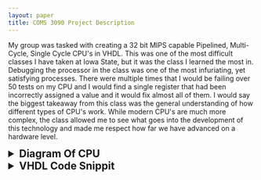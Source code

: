 ```yaml
---
layout: paper
title: COMS 3090 Project Description
---
```


My group was tasked with creating a 32 bit MIPS capable Pipelined, Multi-Cycle, Single Cycle CPU's in VHDL. This was
one of the most difficult classes I have taken at Iowa State, but it was the class I learned the most in. Debugging
the processor in the class was one of the most infuriating, yet satisfying processes. There were multiple times that
I would be failing over 50 tests on my CPU and I would find a single register that had been incorrectly assigned a value
and it would fix almost all of them. 
I would say the biggest takeaway from this class was the general understanding of how different types of CPU's work.
While modern CPU's are much more complex, the class allowed me to see what goes into the development of this technology 
and made me respect how far we have advanced on a hardware level.

<details>
    <summary style="font-size:1.5em; font-weight:bold;">Diagram Of CPU</summary>
    <iframe src="{{ '/assets/381Project/CPUDiagram.pdf' | relative_url }}" 
        width="100%" height="800px">
        This browser does not support PDFs. Please download the PDF to view it: 
        <a href="{{ '/assets/381Project/CPUDiagram.pdf' | relative_url }}">Download PDF</a>.
    </iframe>    
</details>

<details>
    <summary style="font-size:1.5em; font-weight:bold;">VHDL Code Snippit</summary>
    <p>
    Below is the source VHDL for the IDEX (Instruction Decode -> Execution) Register for our pipelined CPU.
    These registers were used to control the flow of instructions through the pipeline and would delay for hazards and
    redirect information where it needed to go for the next stage.
    </p>
    <pre style="background-color:#2d2d2d;color:#c678dd;padding:10px;border-radius:5px;overflow-x:auto;font-family:monospace;">    
library IEEE;
use IEEE.STD_LOGIC_1164.ALL;
use IEEE.NUMERIC_STD.ALL;

entity IDEX is
    Port (
        clk        : in  STD_LOGIC;
        i_RST      : in  STD_LOGIC;
        reg_write  : in  STD_LOGIC; --always 1
        write_currentInstruction_data : in STD_LOGIC_VECTOR(31 downto 0);
        write_regout1_data : in  STD_LOGIC_VECTOR (31 downto 0);
        write_regout2_data : in  STD_LOGIC_VECTOR (31 downto 0);
        write_signextension_data : in  STD_LOGIC_VECTOR (31 downto 0);
        write_alucontrol_data : in STD_LOGIC_VECTOR (3 downto 0);
        write_nextAddr_data : in STD_LOGIC_VECTOR(31 downto 0);
        read_currentInstruction_data : out STD_LOGIC_VECTOR(31 downto 0);
        read_regout1_data : out STD_LOGIC_VECTOR (31 downto 0);
        read_regout2_data : out STD_LOGIC_VECTOR (31 downto 0);
        read_signextension_data : out STD_LOGIC_VECTOR (31 downto 0);
        read_alucontrol_data : out STD_LOGIC_VECTOR(31 downto 0);
        read_nextAddr_data : out STD_LOGIC_VECTOR(31 downto 0);
        halt : in std_logic
    );
end IDEX;

architecture Behavioral of IDEX is
    type reg_array is array (0 to 31) of STD_LOGIC_VECTOR (31 downto 0);
    signal registers : reg_array := (others => (others => '0'));
    signal write_regout1_reg : std_logic_vector(4 downto 0) := "00001";
    signal write_regout2_reg : std_logic_vector(4 downto 0) := "00010";
    signal write_signextension_reg : std_logic_vector(4 downto 0) := "00011";
    signal write_alucontrol_reg : STD_LOGIC_VECTOR(4 downto 0) := "00100";
    signal write_currentInstruction_reg : STD_LOGIC_VECTOR(4 downto 0) := "00101";
    signal write_nextAddr_reg : STD_LOGIC_VECTOR(4 downto 0) := "00110";

begin
    process(clk)
    begin
        if rising_edge(clk) then
            if i_RST = '1' then
                -- Reset all registers except $0
                for i in 1 to 31 loop
                    registers(i) <= (others => '0');
                end loop;
            elsif (reg_write = '1' and halt = '0' ) then
                registers(to_integer(unsigned(write_regout1_reg))) <= write_regout1_data;
                registers(to_integer(unsigned(write_regout2_reg))) <= write_regout2_data;
                registers(to_integer(unsigned(write_signextension_reg))) <= write_signextension_data;
                registers(to_integer(unsigned(write_alucontrol_reg))) <= ("0000000000000000000000000000" & write_alucontrol_data);
                registers(to_integer(unsigned(write_currentInstruction_reg))) <=write_currentInstruction_data;
                registers(to_integer(unsigned(write_nextAddr_reg))) <= write_nextAddr_data;
            end if;
        end if;
    end process;
    read_regout1_data <= registers(to_integer(unsigned(write_regout1_reg)));
    read_regout2_data <= registers(to_integer(unsigned(write_regout2_reg)));
    read_signextension_data <= registers(to_integer(unsigned(write_signextension_reg)));
    read_alucontrol_data <= registers(to_integer(unsigned(write_alucontrol_reg)));
    read_currentInstruction_data <= registers(to_integer(unsigned(write_currentInstruction_reg)));
    read_nextAddr_data <= registers(to_integer(unsigned(write_nextAddr_reg)));
end Behavioral;
    </pre>
</details>


    

